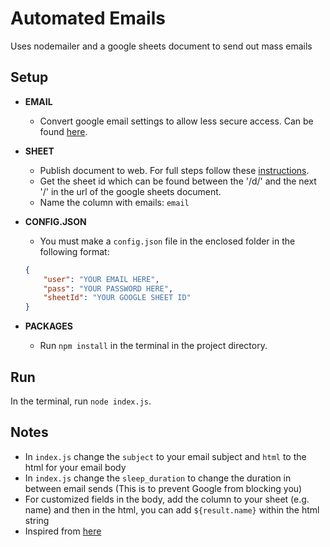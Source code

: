 # Automated Emails
Uses nodemailer and a google sheets document to send out mass emails

## Setup
* **EMAIL**
	* Convert google email settings to allow less secure access. Can be found [here](https://myaccount.google.com/security).

* **SHEET**
	* Publish document to web. For full steps follow these [instructions](https://github.com/bpk68/g-sheets-api#readme).
	* Get the sheet id which can be found between the '/d/' and the next '/' in the url of the google sheets document.
	* Name the column with emails: `email` 
* **CONFIG.JSON**
	* You must make a `config.json` file in the enclosed folder in the following format:

    ```JSON
    {
	    "user": "YOUR EMAIL HERE",
	    "pass": "YOUR PASSWORD HERE",
	    "sheetId": "YOUR GOOGLE SHEET ID"
    }
    ```

* **PACKAGES**
	* Run `npm install` in the terminal in the project directory.

## Run
In the terminal, run `node index.js`.

## Notes
* In `index.js` change the `subject` to your email subject and `html` to the html for your email body
* In `index.js` change the `sleep_duration` to change the duration in between email sends (This is to prevent Google from blocking you)
* For customized fields in the body, add the column to your sheet (e.g. name) and then in the html, you can add `${result.name}` within the html string
* Inspired from <a href="https://github.com/tsonthalia/EmailBot">here</a>